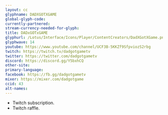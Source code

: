 ```yaml
---
layout: cc
glyphname: DADXGOTXGAME
global-glyph-code:
currently-partnered:
stream-currency-needed-for-glyph:
title: DADxGOTxGAME
glyphurl: /Lotus/Interface/Icons/Player/ContentCreators/DadXGotXGame.png
glyphwave: 14
youtube: https://www.youtube.com/channel/UCF3B-5KKZf9SfpviozS2rbg
twitch: https://twitch.tv/dadgotgametv
twitter: https://twitter.com/dadgotgametv
discord: https://discord.gg/Y5bxhCQ
other-site:
primary-language:
facebook: https://fb.gg/dadgotgametv
mixer: https://mixer.com/dadgotgame
ccid: 43
alt-names:
---
```

* Twitch subscription.
* Twitch raffle.
